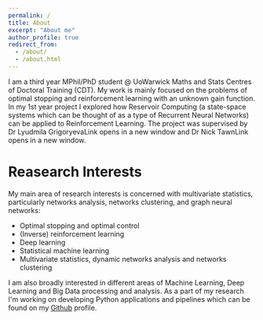 ```yaml
---
permalink: /
title: About
excerpt: "About me"
author_profile: true
redirect_from: 
  - /about/
  - /about.html
---
```


I am a third year MPhil/PhD student @ UoWarwick Maths and Stats Centres of Doctoral Training (CDT). My work is mainly focused on the problems of optimal stopping and reinforcement learning with an unknown gain function.
In my 1st year project I explored how Reservoir Computing (a state-space systems which can be thought of as a type of Recurrent Neural Networks) can be applied to Reinforcement Learning. The project was supervised by Dr Lyudmila GrigoryevaLink opens in a new window and Dr Nick TawnLink opens in a new window.

Reasearch Interests
======
My main area of research interests is concerned with multivariate statistics, particularly networks analysis, networks clustering, and graph neural networks:
* Optimal stopping and optimal control
* (Inverse) reinforcement learning
* Deep learning
* Statistical machine learning
* Multivariate statistics, dynamic networks analysis and networks clustering

I am also broadly interested in different areas of Machine Learning, Deep Learning and Big Data processing and analysis. As a part of my research I'm working on developing Python applications and pipelines which can be found on my [Github](https://github.com/annakuchko) profile.
